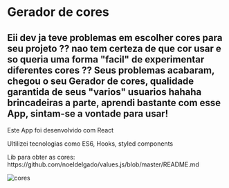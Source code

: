 # Gerador de cores

## Eii dev ja teve problemas em escolher cores para seu projeto ?? nao tem certeza de que cor usar e so queria uma forma "facil" de experimentar diferentes cores ?? Seus problemas acabaram, chegou o seu Gerador de cores, qualidade garantida de seus "varios" usuarios hahaha brincadeiras a parte, aprendi bastante com esse App, sintam-se a vontade para usar!

<p>Este App foi desenvolvido com React</p>
<p>Ultilizei tecnologias como ES6, Hooks, styled components</p>
<p>Lib para obter as cores: https://github.com/noeldelgado/values.js/blob/master/README.md </p>

<img src="https://user-images.githubusercontent.com/78481908/129561944-c4b34006-4fc6-4bd9-8b47-2bb9d3568622.png" alt="cores" />

